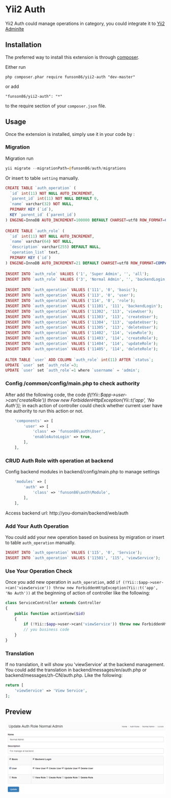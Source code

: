 Yii2 Auth
=========
Yii2 Auth could manage operations in category, you could integrate it to [Yii2 Adminlte](https://github.com/funson86/yii2-adminlte)

Installation
------------

The preferred way to install this extension is through [composer](http://getcomposer.org/download/).

Either run

```
php composer.phar require funson86/yii2-auth "dev-master"
```

or add

```
"funson86/yii2-auth": "*"
```

to the require section of your `composer.json` file.


Usage
-----

Once the extension is installed, simply use it in your code by  :

### Migration

Migration run

```php
yii migrate --migrationPath=@funson86/auth/migrations
```

Or insert to table `setting` manually.
```php
CREATE TABLE `auth_operation` (
  `id` int(11) NOT NULL AUTO_INCREMENT,
  `parent_id` int(11) NOT NULL DEFAULT 0,
  `name` varchar(32) NOT NULL,
  PRIMARY KEY (`id`),
  KEY `parent_id` (`parent_id`)
) ENGINE=InnoDB AUTO_INCREMENT=100000 DEFAULT CHARSET=utf8 ROW_FORMAT=COMPACT COMMENT='Auth Operation';

CREATE TABLE `auth_role` (
  `id` int(11) NOT NULL AUTO_INCREMENT,
  `name` varchar(64) NOT NULL,
  `description` varchar(255) DEFAULT NULL,
  `operation_list` text,
  PRIMARY KEY (`id`)
) ENGINE=InnoDB AUTO_INCREMENT=21 DEFAULT CHARSET=utf8 ROW_FORMAT=COMPACT COMMENT='Auth Role';

INSERT INTO `auth_role` VALUES ('1', 'Super Admin', '', 'all');
INSERT INTO `auth_role` VALUES ('3', 'Normal Admin', '', 'backendLogin;viewUser;viewRole');

INSERT INTO `auth_operation` VALUES ('111', '0', 'basic');
INSERT INTO `auth_operation` VALUES ('113', '0', 'user');
INSERT INTO `auth_operation` VALUES ('114', '0', 'role');
INSERT INTO `auth_operation` VALUES ('11101', '111', 'backendLogin');
INSERT INTO `auth_operation` VALUES ('11302', '113', 'viewUser');
INSERT INTO `auth_operation` VALUES ('11303', '113', 'createUser');
INSERT INTO `auth_operation` VALUES ('11304', '113', 'updateUser');
INSERT INTO `auth_operation` VALUES ('11305', '113', 'deleteUser');
INSERT INTO `auth_operation` VALUES ('11402', '114', 'viewRole');
INSERT INTO `auth_operation` VALUES ('11403', '114', 'createRole');
INSERT INTO `auth_operation` VALUES ('11404', '114', 'updateRole');
INSERT INTO `auth_operation` VALUES ('11405', '114', 'deleteRole');

ALTER TABLE `user` ADD COLUMN `auth_role` int(11) AFTER `status`;
UPDATE `user` set `auth_role`=3;
UPDATE `user` set `auth_role`=1 where `username` = 'admin';
```

### Config /common/config/main.php to check authority
After add the following code, the code
*if(!Yii::$app->user->can('createRole')) throw new ForbiddenHttpException(Yii::t('app', 'No Auth'));*
in each action of controller could check whether current user have the authority to run this action or not.
```php
    'components' => [
        'user' => [
            'class' => 'funson86\auth\User',
            'enableAutoLogin' => true,
        ],
    ],
```

### CRUD Auth Role with operation at backend
Config backend modules in backend/config/main.php to manage settings

```php
    'modules' => [
        'auth' => [
            'class' => 'funson86\auth\Module',
        ],
    ],
```
Access backend url: http://you-domain/backend/web/auth

### Add Your Auth Operation
You could add your new operation based on business by migration or insert to table `auth_operation` manually.
```php
INSERT INTO `auth_operation` VALUES ('115', '0', 'Service');
INSERT INTO `auth_operation` VALUES ('11501', '115', 'viewService');
```

### Use Your Operation Check
Once you add new operation in `auth_operation`, add
`if (!Yii::$app->user->can('viewService')) throw new ForbiddenHttpException(Yii::t('app', 'No Auth'))`
at the beginning of action of controller like the following:
```php
class ServiceController extends Controller
{
    public function actionView($id)
    {
        if (!Yii::$app->user->can('viewService')) throw new ForbiddenHttpException(Yii::t('app', 'No Auth'));
        // you business code
    }
}
```

### Translation
If no translation, it will show you 'viewService' at the backend management. You could add the translation
in backend/messages/en/auth.php or backend/messages/zh-CN/auth.php. Like the following:
```php
return [
    'viewService' => 'View Service',
];
```

Preview
-------
![Yii2-Auth](yii2-auth-preview.png)
